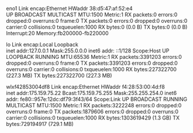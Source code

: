 eno1      Link encap:Ethernet  HWaddr 38:d5:47:af:52:e4  
          UP BROADCAST MULTICAST  MTU:1500  Metric:1
          RX packets:0 errors:0 dropped:0 overruns:0 frame:0
          TX packets:0 errors:0 dropped:0 overruns:0 carrier:0
          collisions:0 txqueuelen:1000 
          RX bytes:0 (0.0 B)  TX bytes:0 (0.0 B)
          Interrupt:20 Memory:fb200000-fb220000 

lo        Link encap:Local Loopback  
          inet addr:127.0.0.1  Mask:255.0.0.0
          inet6 addr: ::1/128 Scope:Host
          UP LOOPBACK RUNNING  MTU:65536  Metric:1
          RX packets:3391203 errors:0 dropped:0 overruns:0 frame:0
          TX packets:3391203 errors:0 dropped:0 overruns:0 carrier:0
          collisions:0 txqueuelen:1000 
          RX bytes:227322700 (227.3 MB)  TX bytes:227322700 (227.3 MB)

wlxf42853004df8 Link encap:Ethernet  HWaddr f4:28:53:00:4d:f8  
          inet addr:175.159.75.22  Bcast:175.159.75.255  Mask:255.255.254.0
          inet6 addr: fe80::957e:12dc:df79:3f43/64 Scope:Link
          UP BROADCAST RUNNING MULTICAST  MTU:1500  Metric:1
          RX packets:3222248 errors:0 dropped:0 overruns:0 frame:0
          TX packets:1879606 errors:0 dropped:0 overruns:0 carrier:0
          collisions:0 txqueuelen:1000 
          RX bytes:1303619429 (1.3 GB)  TX bytes:729194917 (729.1 MB)

